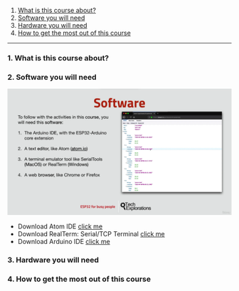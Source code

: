 1.  [What is this course about?](#1)
2.  [Software you will need](#2)
3.  [Hardware you will need](#3)
4.  [How to get the most out of this course](#4)

---

### 1. What is this course about?<a id="1"></a>

### 2. Software you will need<a id="2"></a>

<img src="assets/images/1.png" width="700">

- Download Atom IDE [click me](https://github.blog/2022-06-08-sunsetting-atom/)
- Download RealTerm: Serial/TCP Terminal [click me](https://sourceforge.net/projects/realterm/)
- Download Arduino IDE [click me](https://www.arduino.cc/en/software)

### 3. Hardware you will need<a id="3"></a>

### 4. How to get the most out of this course<a id="4"></a>
